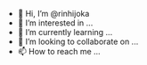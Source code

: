 - 👋 Hi, I’m @rinhijoka
- 👀 I’m interested in ...
- 🌱 I’m currently learning ...
- 💞️ I’m looking to collaborate on ...
- 📫 How to reach me ...

<!---
rinhijoka/rinhijoka is a ✨ special ✨ repository because its `README.md` (this file) appears on your GitHub profile.
You can click the Preview link to take a look at your changes.
--->
